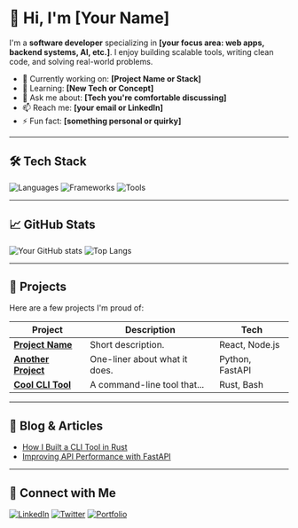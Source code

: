 # 👋 Hi, I'm [Your Name]

I'm a **software developer** specializing in **[your focus area: web apps, backend systems, AI, etc.]**. I enjoy building scalable tools, writing clean code, and solving real-world problems.

- 🔭 Currently working on: **[Project Name or Stack]**
- 🌱 Learning: **[New Tech or Concept]**
- 💬 Ask me about: **[Tech you're comfortable discussing]**
- 📫 Reach me: **[your email or LinkedIn]**
- ⚡ Fun fact: **[something personal or quirky]**

---

## 🛠️ Tech Stack

![Languages](https://skillicons.dev/icons?i=js,ts,python,ruby,java)
![Frameworks](https://skillicons.dev/icons?i=react,vue,nodejs,rails,django)
![Tools](https://skillicons.dev/icons?i=git,github,docker,linux,vscode)

---

## 📈 GitHub Stats

![Your GitHub stats](https://github-readme-stats.vercel.app/api?username=your-username&show_icons=true&theme=radical)
![Top Langs](https://github-readme-stats.vercel.app/api/top-langs/?username=your-username&layout=compact&theme=radical)

---

## 📂 Projects

Here are a few projects I'm proud of:

| Project | Description | Tech |
|--------|-------------|------|
| [**Project Name**](https://github.com/yourusername/project) | Short description. | React, Node.js |
| [**Another Project**](https://github.com/yourusername/project) | One-liner about what it does. | Python, FastAPI |
| [**Cool CLI Tool**](https://github.com/yourusername/project) | A command-line tool that... | Rust, Bash |

---

## 📝 Blog & Articles

- [How I Built a CLI Tool in Rust](https://dev.to/yourprofile)
- [Improving API Performance with FastAPI](https://yourblog.com)

---

## 🔗 Connect with Me

[![LinkedIn](https://img.shields.io/badge/LinkedIn-blue?style=for-the-badge&logo=linkedin)](https://linkedin.com/in/yourprofile)
[![Twitter](https://img.shields.io/badge/Twitter-1DA1F2?style=for-the-badge&logo=twitter)](https://twitter.com/yourhandle)
[![Portfolio](https://img.shields.io/badge/Portfolio-000?style=for-the-badge&logo=firefox-browser)](https://yourportfolio.com)
